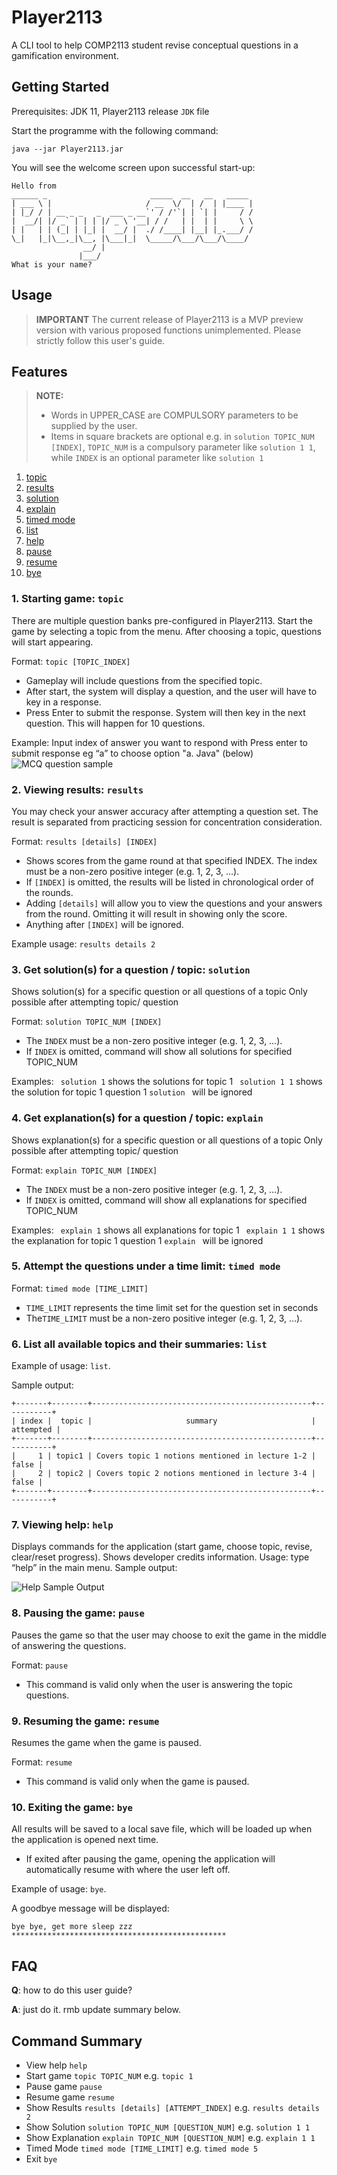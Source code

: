 # Player2113

A CLI tool to help COMP2113 student revise conceptual questions in a gamification environment.

## Getting Started

Prerequisites: JDK 11, Player2113 release `JDK` file

Start the programme with the following command:

```
java --jar Player2113.jar
```

You will see the welcome screen upon successful start-up:

```
Hello from
______ _                       _____  __   __   _____
| ___ \ |                     / __  \/  | /  | |____ |
| |_/ / | __ _ _   _  ___ _ __`' / /'`| | `| |     / /
|  __/| |/ _` | | | |/ _ \ '__| / /   | |  | |     \ \
| |   | | (_| | |_| |  __/ |  ./ /____| |__| |_.___/ /
\_|   |_|\__,_|\__, |\___|_|  \_____/\___/\___/\____/
                __/ |
               |___/
What is your name?
```
## Usage

> **IMPORTANT**
> The current release of Player2113 is a MVP preview version with various proposed functions unimplemented. Please strictly follow this user's guide.

## Features
> **NOTE:**
> + Words in UPPER_CASE are COMPULSORY parameters to be supplied by the user.
> + Items in square brackets are optional
    e.g. in `solution TOPIC_NUM [INDEX]`, `TOPIC_NUM` is a compulsory parameter like `solution 1 1`,
>   while `INDEX` is an optional parameter like `solution 1`

1. [topic](#1-starting-game-topic)
2. [results](#2-viewing-results-results)
3. [solution](#3-get-solutions-for-a-question--topic-solution)
4. [explain](#4-get-explanations-for-a-question--topic-explain)
5. [timed mode](#5-timed-mode---attempt-the-questions-under-a-time-limit)
6. [list](#5-list---list-all-available-topics-and-their-summaries)
7. [help](#6-viewing-help-help)
8. [pause](#8-pausing-the-game-pause)
9. [resume](#9-resuming-the-game-resume)
10. [bye](#10-exiting-the-game-bye)

### 1. Starting game: `topic`
There are multiple question banks pre-configured in Player2113.
Start the game by selecting a topic from the menu. 
After choosing a topic, questions will start appearing.

Format: `topic [TOPIC_INDEX]`

- Gameplay will include questions from the specified topic.
- After start, the system will display a question, and the user will have to key in a response.
- Press Enter to submit the response. System will then key in the next question. This will happen for 10 questions.

Example:
Input index of answer you want to respond with
Press enter to submit response
eg “a” to choose option "a. Java" (below)
![MCQ question sample](./team/img/mcqQuestionType.png)

### 2. Viewing results: `results`

You may check your answer accuracy after attempting a question set. The result is separated from practicing session for concentration consideration.

Format: `results [details] [INDEX]`

- Shows scores from the game round at that specified INDEX. The index must be a  non-zero positive integer (e.g. 1, 2, 3, …).
- If `[INDEX]` is omitted, the results will be listed in chronological order of the rounds.
- Adding `[details]` will allow you to view the questions and your answers from the round. Omitting it will result in showing only the score.
- Anything after `[INDEX]` will be ignored.

Example usage: `results details 2`

### 3. Get solution(s) for a question / topic: `solution`
Shows solution(s) for a specific question or all questions of a topic
Only possible after attempting topic/ question

Format: `solution TOPIC_NUM [INDEX]`

- The `INDEX` must be a non-zero positive integer (e.g. 1, 2, 3, …).
- If `INDEX` is omitted, command will show all solutions for specified TOPIC_NUM

Examples:
` solution 1` shows the solutions for topic 1
` solution 1 1` shows the solution for topic 1 question 1
` solution  ` will be ignored

### 4. Get explanation(s) for a question / topic: `explain`
Shows explanation(s) for a specific question or all questions of a topic
Only possible after attempting topic/ question

Format: `explain TOPIC_NUM [INDEX]`

- The `INDEX` must be a non-zero positive integer (e.g. 1, 2, 3, …).
- If `INDEX` is omitted, command will show all explanations for specified TOPIC_NUM

Examples:
` explain 1` shows all explanations for topic 1
` explain 1 1` shows the explanation for topic 1 question 1
` explain  ` will be ignored

### 5. Attempt the questions under a time limit: `timed mode`

Format: `timed mode [TIME_LIMIT]`

- `TIME_LIMIT` represents the time limit set for the question set in seconds
- The`TIME_LIMIT` must be a non-zero positive integer (e.g. 1, 2, 3, …).

### 6. List all available topics and their summaries: `list`

Example of usage: `list`.

Sample output:

```
+-------+--------+-------------------------------------------------+-----------+
| index |  topic |                     summary                     | attempted |
+-------+--------+-------------------------------------------------+-----------+
|     1 | topic1 | Covers topic 1 notions mentioned in lecture 1-2 |     false |
|     2 | topic2 | Covers topic 2 notions mentioned in lecture 3-4 |     false |
+-------+--------+-------------------------------------------------+-----------+
```

### 7. Viewing help: `help`
Displays commands for the application (start game, choose topic, revise, clear/reset progress). Shows developer credits information.
Usage: type “help” in the main menu.
Sample output:

![Help Sample Output](./team/img/ug_usage_help.png)

### 8. Pausing the game: `pause`

Pauses the game so that the user may choose to exit the game in the middle of answering the questions.

Format: `pause`

- This command is valid only when the user is answering the topic questions.

### 9. Resuming the game: `resume`

Resumes the game when the game is paused.

Format: `resume`

- This command is valid only when the game is paused.

### 10. Exiting the game: `bye`

All results will be saved to a local save file, which will be loaded up when the application is opened next time.

- If exited after pausing the game, opening the application will automatically resume with where the user left off.

Example of usage: `bye`.

A goodbye message will be displayed:

```
bye bye, get more sleep zzz
************************************************
```

## FAQ

**Q**: how to do this user guide?

**A**: just do it. rmb update summary below.

## Command Summary

* View help `help`
* Start game `topic TOPIC_NUM` e.g. `topic 1`
* Pause game `pause`
* Resume game `resume`
* Show Results `results [details] [ATTEMPT_INDEX]` e.g. `results details 2`
* Show Solution `solution TOPIC_NUM [QUESTION_NUM]` e.g. `solution 1 1`
* Show Explanation `explain TOPIC_NUM [QUESTION_NUM]` e.g. `explain 1 1`
* Timed Mode `timed mode [TIME_LIMIT]` e.g. `timed mode 5`
* Exit `bye`